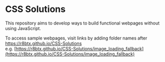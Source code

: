 # CSS Solutions

This repository aims to develop ways to build functional webpages without using JavaScript.

To access sample webpages, visit links by adding folder names after https://r8btx.github.io/CSS-Solutions  
e.g. [https://r8btx.github.io/CSS-Solutions/image_loading_fallback](https://r8btx.github.io/CSS-Solutions/image_loading_fallback)